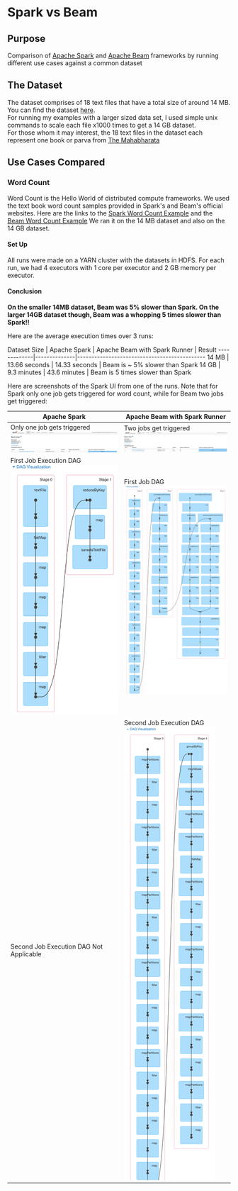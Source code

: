 # Spark vs Beam

## Purpose
Comparison of [Apache Spark](https://spark.apache.org/) and [Apache Beam](https://beam.apache.org/) frameworks by running different use cases against a common dataset

## The Dataset
The dataset comprises of 18 text files that have a total size of around 14 MB.  You can find the dataset [here](books).\
For running my examples with a larger sized data set, I used simple unix commands to scale each file x1000 times to get a 14 GB dataset.\
For those whom it may interest,  the 18 text files in the dataset each represent one book or parva from [The Mahabharata](https://en.wikipedia.org/wiki/Mahabharata)

## Use Cases Compared

### Word Count
Word Count is the Hello World of distributed compute frameworks.  We used the text book word count samples provided in Spark's and Beam's official websites.
Here are the links to the [Spark Word Count Example](https://spark.apache.org/examples.html) and the [Beam Word Count Example](https://beam.apache.org/get-started/wordcount-example/)
We ran it on the 14 MB dataset and also on the 14 GB dataset.

#### Set Up
All runs were made on a YARN cluster with the datasets in HDFS.  For each run, we had 4 executors with 1 core per executor and 2 GB memory per executor.

#### Conclusion
**On the smaller 14MB dataset, Beam was 5% slower than Spark.  On the larger 14GB dataset though, Beam was a whopping 5 times slower than Spark!!** 

Here are the average execution times over 3 runs:

Dataset Size | Apache Spark | Apache Beam with Spark Runner | Result
-------------|--------------|---------------------------------------------
14 MB | 13.66 seconds | 14.33 seconds | Beam is ~ 5% slower than Spark
14 GB | 9.3 minutes | 43.6 minutes | Beam is 5 times slower than Spark

Here are screenshots of the Spark UI from one of the runs.  Note that for Spark only one job gets triggered for word count, while for Beam two jobs get triggered:

Apache Spark | Apache Beam with Spark Runner
-------------|---------------------------------
Only one job gets triggered ![Jobs](screenshots/spark-job.png) | Two jobs get triggered ![Jobs](screenshots/beam-jobs.png)
First Job Execution DAG ![DAG](screenshots/spark-dag.png) | First Job DAG ![DAG Job 1](screenshots/beam-job1-dag.png) 
Second Job Execution DAG Not Applicable | Second Job Execution DAG ![DAG Job 2](screenshots/beam-job2-dag.png)
